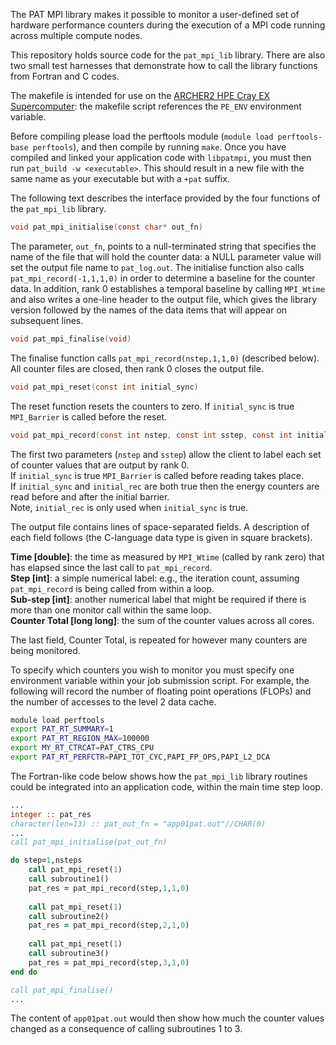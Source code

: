 The PAT MPI library makes it possible to monitor a user-defined set of hardware performance counters during the execution of a MPI code running
across multiple compute nodes.

This repository holds source code for the `pat_mpi_lib` library. There are also two small test harnesses that demonstrate how to call the library
functions from Fortran and C codes.

The makefile is intended for use on the [ARCHER2 HPE Cray EX Supercomputer](www.archer2.ac.uk): the makefile script references the `PE_ENV`
environment variable.

Before compiling please load the perftools module (`module load perftools-base perftools`), and then compile by running `make`. Once you have
compiled and linked your application code with `libpatmpi`, you must then run `pat_build -w <executable>`. This should result in a new file with
the same name as your executable but with a `+pat` suffix.


The following text describes the interface provided by the four functions of the `pat_mpi_lib` library.

```c
void pat_mpi_initialise(const char* out_fn)
```

The parameter, `out_fn`, points to a null-terminated string that specifies the name of the file that will hold the counter data: a NULL parameter
value will set the output file name to `pat_log.out`. The initialise function also calls `pat_mpi_record(-1,1,1,0)` in order to determine a baseline
for the counter data. In addition, rank 0 establishes a temporal baseline by calling `MPI_Wtime` and also writes a one-line header to the output file,
which gives the library version followed by the names of the data items that will appear on subsequent lines.

```c
void pat_mpi_finalise(void)
```

The finalise function calls `pat_mpi_record(nstep,1,1,0)` (described below). All counter files are closed, then rank 0 closes the output file.

```c
void pat_mpi_reset(const int initial_sync)
```
The reset function resets the counters to zero. If `initial_sync` is true `MPI_Barrier` is called before the reset.

```c
void pat_mpi_record(const int nstep, const int sstep, const int initial_sync, const int initial_rec)
```

The first two parameters (`nstep` and `sstep`) allow the client to label each set of counter values that are output by rank 0.<br>
If `initial_sync` is true `MPI_Barrier` is called before reading takes place.<br>
If `initial_sync` and `initial_rec` are both true then the energy counters are read before and after the initial barrier.<br>
Note, `initial_rec` is only used when `initial_sync` is true.

The output file contains lines of space-separated fields. A description of each field follows (the  C-language data type is given in square brackets).

**Time [double]**: the time as measured by `MPI_Wtime` (called by rank zero) that has elapsed since the last call to `pat_mpi_record`.<br> 
**Step [int]**: a simple numerical label: e.g., the iteration count, assuming `pat_mpi_record` is being called from within a loop.<br> 
**Sub-step [int]**: another numerical label that might be required if there is more than one monitor call within the same loop.<br>
**Counter Total [long long]**: the sum of the counter values across all cores.<br>

The last field, Counter Total, is repeated for however many counters are being monitored.

To specify which counters you wish to monitor you must specify one environment variable within your job submission script.
For example, the following will record the number of floating point operations (FLOPs) and the number of accesses to the level 2 data cache.

```bash
module load perftools
export PAT_RT_SUMMARY=1
export PAT_RT_REGION_MAX=100000
export MY_RT_CTRCAT=PAT_CTRS_CPU
export PAT_RT_PERFCTR=PAPI_TOT_CYC,PAPI_FP_OPS,PAPI_L2_DCA
```

The Fortran-like code below shows how the `pat_mpi_lib` library routines could be integrated into an application code, within the main time step loop.

```fortran
...
integer :: pat_res
character(len=13) :: pat_out_fn = "app01pat.out"//CHAR(0)
...
call pat_mpi_initialise(pat_out_fn)

do step=1,nsteps
    call pat_mpi_reset(1)
    call subroutine1()
    pat_res = pat_mpi_record(step,1,1,0)
    
    call pat_mpi_reset(1)
    call subroutine2()
    pat_res = pat_mpi_record(step,2,1,0)
    
    call pat_mpi_reset(1)
    call subroutine3()
    pat_res = pat_mpi_record(step,3,1,0)
end do

call pat_mpi_finalise()
...

```

The content of `app01pat.out` would then show how much the counter values changed as a consequence of calling subroutines 1 to 3.

